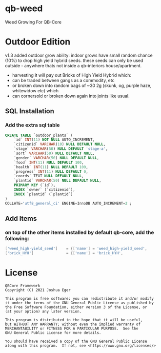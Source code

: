 # qb-weed
Weed Growing For QB-Core

# Outdoor Edition
v1.3 added outdoor grow ability:
indoor grows have small random chance (10%) to drop high yield hybrid seeds.
these seeds can only be used outside - anywhere thats not inside a qb-interiors house/apartment.
- harvesting it will pay out Bricks of High Yield Hybrid which:
- can be traded between gangs as a commodity, etc
- or broken down into random bags of ~30 2g (skunk, og, purple haze, whitewidow etc) which
- can cornersold or broken down again into joints like usual.

## SQL Installation
### Add the extra sql table
```sql
CREATE TABLE `outdoor_plants` (
	`id` INT(11) NOT NULL AUTO_INCREMENT,
	`citizenid` VARCHAR(10) NULL DEFAULT NULL,
	`stage` VARCHAR(50) NULL DEFAULT 'stage-a',
	`sort` VARCHAR(50) NULL DEFAULT NULL,
	`gender` VARCHAR(50) NULL DEFAULT NULL,
	`food` INT(11) NULL DEFAULT 100,
	`health` INT(11) NULL DEFAULT 100,
	`progress` INT(11) NULL DEFAULT 0,
	`coords` TEXT NULL DEFAULT NULL,
	`plantid` VARCHAR(50) NULL DEFAULT NULL,
	PRIMARY KEY (`id`),
	INDEX `owner` (`citizenid`),
	INDEX `plantid` (`plantid`)
)
COLLATE='utf8_general_ci' ENGINE=InnoDB AUTO_INCREMENT=2 ;
```

## Add Items
### on top of the other items installed by default qb-core, add the following:
```lua
['weed_high-yield_seed'] 	= {['name'] = 'weed_high-yield_seed', 		['label'] = 'High Yield Hybrid Seed', 		['weight'] = 0, 		['type'] = 'item', 		['image'] = 'weed_seed.png', 		    ['unique'] = false, 	['useable'] = true, 	['shouldClose'] = true,	   ['combinable'] = nil,   ['description'] = 'A Hybrid weed seed'},
['brick_HYH'] 				= {['name'] = 'brick_HYH', 			 		['label'] = 'Big Bag of High Yield Hybrid', ['weight'] = 1100, 		['type'] = 'item', 		['image'] = 'weed_brick.png', 			['unique'] = false, 	['useable'] = true, 	['shouldClose'] = false,   ['combinable'] = nil,   ['description'] = 'An Ounce of HYBRID'},
```

# License

    QBCore Framework
    Copyright (C) 2021 Joshua Eger

    This program is free software: you can redistribute it and/or modify
    it under the terms of the GNU General Public License as published by
    the Free Software Foundation, either version 3 of the License, or
    (at your option) any later version.

    This program is distributed in the hope that it will be useful,
    but WITHOUT ANY WARRANTY; without even the implied warranty of
    MERCHANTABILITY or FITNESS FOR A PARTICULAR PURPOSE.  See the
    GNU General Public License for more details.

    You should have received a copy of the GNU General Public License
    along with this program.  If not, see <https://www.gnu.org/licenses/>

